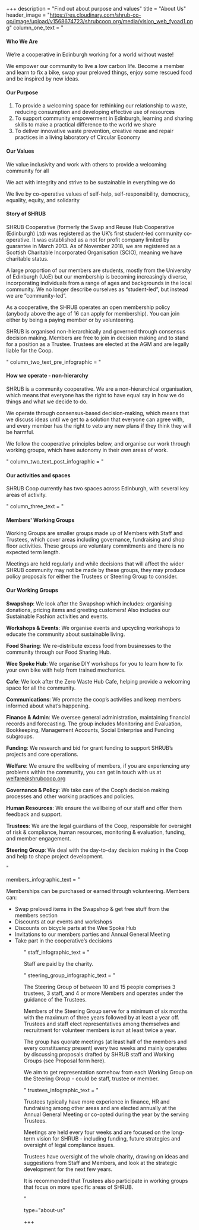 +++
description = "Find out about purpose and values"
title = "About Us"
header_image = "https://res.cloudinary.com/shrub-co-op/image/upload/v1568674723/shrubcoop.org/media/vision_web_fyoad1.png"
column_one_text = "<h4>Who We Are</h4> <p>We’re a cooperative in Edinburgh working for a world without waste!</p> <p>We empower our community to live a low carbon life. Become a member and learn to fix a bike, swap your preloved things, enjoy some rescued food and be inspired by new ideas.</p> <h4>Our Purpose</h4> <ol> <li>To provide a welcoming space for rethinking our relationship to waste, reducing consumption and developing effective use of resources</li> <li>To support community empowerment in Edinburgh, learning and sharing skills to make a practical difference to the world we share</li> <li>To deliver innovative waste prevention, creative reuse and repair practices in a living laboratory of Circular Economy</li> </ol> <h4>Our Values</h4> <p>We value inclusivity and work with others to provide a welcoming community for all</p> <p>We act with integrity and strive to be sustainable in everything we do</p> <p>We live by co-operative values of self-help,  self-responsibility, democracy, equality, equity, and solidarity</p> <h4>Story of SHRUB</h4> <p>SHRUB Cooperative (formerly the Swap and Reuse Hub Cooperative (Edinburgh) Ltd) was registered as the UK’s first student-­led community co­operative. It was established as a not for profit company limited by guarantee in March 2013. As of November 2018, we are registered as a Scottish Charitable Incorporated Organisation (SCIO), meaning we have charitable status.</p> <p>A large proportion of our members are students, mostly from the University of Edinburgh (UoE) but our membership is becoming increasingly diverse, incorporating individuals from a range of ages and backgrounds in the local community. We no longer describe ourselves as “student-led”, but instead we are “community-led”.</p> <p>As a co­operative, the SHRUB operates an open membership policy (anybody above the age of 16 can apply for membership). You can join either by being a paying member or by volunteering.</p> <p>SHRUB is organised non-hierarchically and governed through consensus decision making. Members are free to join in decision making and to stand for a position as a Trustee. Trustees are elected at the AGM and are legally liable for the Co­op.</p>"
column_two_text_pre_infographic = "<h4>How we operate - non-hierarchy</h4><p>SHRUB is a community cooperative. We are a non-hierarchical organisation, which means that everyone has the right to have equal say in how we do things and what we decide to do.</p><p>We operate through consensus-based decision-making, which means that we discuss ideas until we get to a solution that everyone can agree with, and every member has the right to veto any new plans if they think they will be harmful.</p><p>We follow the cooperative principles below, and organise our work through working groups, which have autonomy in their own areas of work.</p>"
column_two_text_post_infographic = "<h4>Our activities and spaces</h4><p>SHRUB Coop currently has two spaces across Edinburgh, with several key areas of activity.</p>"
column_three_text = "<h4>Members' Working Groups</h4> <p>Working Groups are smaller groups made up of Members with Staff and Trustees, which cover areas including governance, fundraising and shop floor activities. These groups are voluntary commitments and there is no expected term length.</p> <p>Meetings are held regularly and while decisions that will affect the wider SHRUB community may not be made by these groups, they may produce policy proposals for either the Trustees or Steering Group to consider.</p> <h4>Our Working Groups</h4> <p><b>Swapshop</b>: We look after the Swapshop which includes: organising donations, pricing items and greeting customers! Also includes our Sustainable Fashion activities and events.</p> <p><b>Workshops & Events</b>: We organise events and upcycling workshops to educate the community about sustainable living.</p> <p><b>Food Sharing</b>: We re-distribute excess food from businesses to the community through our Food Sharing Hub.</p> <p><b>Wee Spoke Hub</b>: We organise DIY workshops for you to learn how to fix your own bike with help from trained mechanics.</p> <p><b>Cafe</b>: We look after the Zero Waste Hub Cafe, helping provide a welcoming space for all the community.</p> <p><b>Communications</b>: We promote the coop’s activities and keep members informed about what’s happening.</p> <p><b>Finance & Admin</b>: We oversee general administration, maintaining financial records and forecasting. The group includes Monitoring and Evaluation, Bookkeeping, Management Accounts, Social Enterprise and Funding subgroups.</p> <p><b>Funding</b>: We research and bid for grant funding to support SHRUB’s projects and core operations.</p> <p><b>Welfare</b>: We ensure the wellbeing of members, if you are experiencing any problems within the community, you can get in touch with us at <a href='mailto:welfare@shrubcoop.org'>welfare@shrubcoop.org</a></p> <p><b>Governance & Policy</b>: We take care of the Coop’s decision making processes and other working practices and policies.</p> <p><b>Human Resources</b>: We ensure the wellbeing of our staff and offer them feedback and support.</p> <p><b>Trustees</b>: We are the legal guardians of the Coop, responsible for oversight of risk & compliance, human resources, monitoring & evaluation, funding, and member engagement.</p> <p><b>Steering Group</b>: We deal with the day-to-day decision making in the Coop and help to shape project development.</p>"

members_infographic_text = "<p>Memberships can be purchased or earned through volunteering. Members can:</p> <ul><li>Swap preloved items in the Swapshop & get free stuff from the members section</li> <li>Discounts at our events and workshops</li> <li>Discounts on bicycle parts at the Wee Spoke Hub</li> <li>Invitations to our members parties and Annual General Meeting</li> <li>Take part in the cooperative’s decisions</li> <ul>"
staff_infographic_text = "<p>Staff are paid by the charity.</p>"
steering_group_infographic_text = "<p>The Steering Group of between 10 and 15 people comprises 3 trustees, 3 staff, and 4 or more Members and operates under the guidance of the Trustees.</p></p>Members of the Steering Group serve for a minimum of six months with the maximum of three years followed by at least a year off.  Trustees and staff elect representatives among themselves and recruitment  for volunteer members is run at least twice a year.</p><p>The group has quorate meetings (at least half of the members and every constituency present) every two weeks and mainly operates by discussing proposals drafted by SHRUB staff and Working Groups (see Proposal form here).</p><p>We aim to get representation somehow from each Working Group on the Steering Group - could be staff, trustee or member.</p>"
trustees_infographic_text = "<p>Trustees typically have more experience in finance, HR and fundraising among other areas and are elected annually at the Annual General Meeting or co-opted during the year by the serving Trustees.</p> <p>Meetings are held every four weeks and are focused on the long-term vision for SHRUB - including funding, future strategies and oversight of legal compliance issues.</p> <p>Trustees have oversight of the whole charity, drawing on ideas and suggestions from Staff and Members, and look at the strategic development for the next few years.</p> <p>It is recommended that Trustees also participate in working groups that focus on more specific areas of SHRUB.</p>"

type="about-us"

+++

